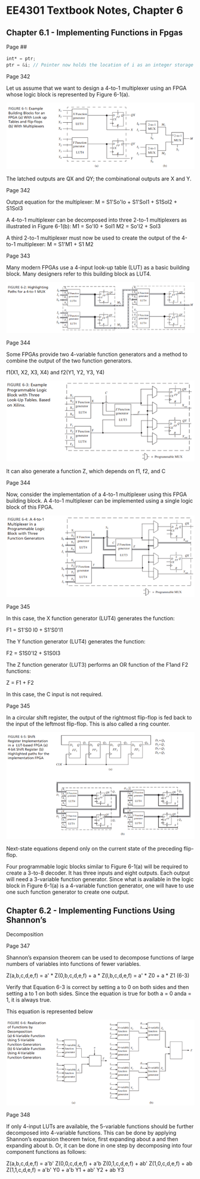 # EE4301 Textbook Notes, Chapter 6
## Chapter 6.1 - Implementing Functions in Fpgas

Page ##
```Verilog
int* = ptr;
ptr = &i; // Pointer now holds the location of i as an integer storage location
```


Page 342

Let us assume that we want to design a 4-to-1 multiplexer using an FPGA whose logic block is represented by Figure 6-1(a).

![Figure 6-1](https://github.com/oconnellamethyst/EE4301_Labs/blob/main/Notes/Chapter_06/FIGURE%206-1.png)

The latched outputs are QX and QY; the combinational outputs are X and Y.


Page 342

Output equation for the multiplexer:
M = S1'So'Io + S1'SoI1 + S1SoI2 + S1SoI3

A 4-to-1 multiplexer can be decomposed into three 2-to-1 multiplexers as illustrated in Figure 6-1(b):
M1 = So'I0 + SoI1
M2 = So'I2 + SoI3

A third 2-to-1 multiplexer must now be used to create the output of the 4-to-1 multiplexer:
M = S1'M1 + S1 M2


Page 343

Many modern FPGAs use a 4-input look-up table (LUT) as a basic building block. 
Many designers refer to this building block as LUT4.

![Figure 6-2](https://github.com/oconnellamethyst/EE4301_Labs/blob/main/Notes/Chapter_06/FIGURE%206-2.png)


Page 344

Some FPGAs provide two 4-variable function generators and a method to
combine the output of the two function generators.

f1(X1, X2, X3, X4) and f2(Y1, Y2, Y3, Y4)

![Figure 6-3](https://github.com/oconnellamethyst/EE4301_Labs/blob/main/Notes/Chapter_06/FIGURE%206-3.png)

It can also generate a function Z, which depends on f1, f2, and C


Page 344

Now, consider the implementation of a 4-to-1 multiplexer using this FPGA
building block. A 4-to-1 multiplexer can be implemented using a single logic block
of this FPGA.

![Figure 6-4](https://github.com/oconnellamethyst/EE4301_Labs/blob/main/Notes/Chapter_06/FIGURE%206-4.png)


Page 345

In this case, the X function generator (LUT4) generates the function:

F1 = S1'S0 I0 + S1'S0'I1

The Y function generator (LUT4) generates the function:

F2 = S1S0'I2 + S1S0I3

The Z function generator (LUT3) performs an OR function of the F1and F2 functions:

Z = F1 + F2

In this case, the C input is not required. 


Page 345

In a circular shift register, the output of the rightmost flip-flop is fed back to the input of the leftmost flip-flop. This is also called a ring counter. 

![Figure 6-5](https://github.com/oconnellamethyst/EE4301_Labs/blob/main/Notes/Chapter_06/FIGURE%206-5.png)

Next-state equations depend only on the current state of the preceding flip-flop.

Four programmable logic blocks similar to Figure 6-1(a) will be required to create a 3-to-8 decoder. It has three inputs and eight outputs. Each output will need a 3-variable function generator. Since what is available in the logic block in Figure 6-1(a) is a 4-variable function generator, one will have to use one such function generator to create one output.



## Chapter 6.2 - Implementing Functions Using Shannon’s
Decomposition


Page 347

Shannon’s expansion theorem can be used to decompose functions of large numbers of variables into functions of fewer variables.

Z(a,b,c,d,e,f) = a' * Z(0,b,c,d,e,f) + a * Z(l,b,c,d,e,f) = a' * Z0 + a * Z1 (6-3)

Verify that Equation 6-3 is correct by setting a to 0 on both sides and then setting a to 1 on both sides. Since the equation is true for both a = 0 anda = 1, it is always true.

This equation is represented below

![Figure 6-6](https://github.com/oconnellamethyst/EE4301_Labs/blob/main/Notes/Chapter_06/FIGURE%206-6.png)


Page 348

If only 4-input LUTs are available, the 5-variable functions should be further decomposed into 4-variable functions. This can be done by applying Shannon’s expansion theorem twice, first expanding about a and then expanding about b. Or, it can be done in one step by decomposing into four component functions as follows:

Z(a,b,c,d,e,f) = a'b' Z(0,0,c,d,e,f) + a'b Z(0,1,c,d,e,f) + ab' Z(1,0,c,d,e,f) + ab Z(1,1,c,d,e,f)
               = a'b' Y0  +  a'b Y1  +  ab' Y2  +  ab Y3



